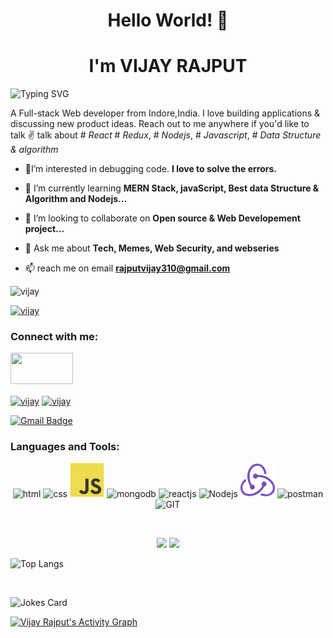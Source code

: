 <h1 align="center">Hello World! 👋</h1>



##           <h1 align="center">                   I'm VIJAY RAJPUT </h1>

![Typing SVG](https://readme-typing-svg.herokuapp.com?font=Zooja&color=%23F7AE71&size=25&duration=4000&width=500&height=60&lines=Full+Stack+Web+Developer;Techie)

A Full-stack Web developer from Indore,India. I love building applications & discussing new product ideas. Reach out to me anywhere if you'd like to talk ✌️
talk about # *React* # *Redux*, # *Nodejs*, # *Javascript*, # *Data Structure & algorithm* 
<br/>
- 🔭I’m interested in debugging code. **I love to solve the errors.**

- 🌱 I’m currently learning **MERN Stack, javaScript, Best data Structure & Algorithm and Nodejs...**

- 👯 I’m looking to collaborate on **Open source & Web Developement project...**

- 💬 Ask me about **Tech, Memes, Web Security, and webseries**

- 📫 reach me on email **rajputvijay310@gmail.com**

<p align="left"> <img src="https://komarev.com/ghpvc/?username=Rajput-Vijay&label=Profile%20views&color=0e75b6&style=flat" alt="vijay" /> </p>

<p align="left"> <a href="https://twitter.com/rajput_vijay10" target="blank"><img src="https://img.shields.io/twitter/follow/rajput_vijay10?logo=twitter&style=for-the-badge" alt="vijay" /></a> </p>

<h3 align="left"> Connect with me: </h3>
<img src='https://raw.githubusercontent.com/ShahriarShafin/ShahriarShafin/main/Assets/handshake.gif' width="100px" height="50px">
<p align="left">
<a href="https://twitter.com/rajput_vijay10" target="blank"><img align="center" src="https://raw.githubusercontent.com/rahuldkjain/github-profile-readme-generator/master/src/images/icons/Social/twitter.svg" alt="vijay" height="30" width="40" /></a>
<a href="https://linkedin.com/in/vijay-rajput-8305687489/" target="blank"><img align="center" src="https://raw.githubusercontent.com/rahuldkjain/github-profile-readme-generator/master/src/images/icons/Social/linked-in-alt.svg" alt="vijay" height="30" width="40" /></a>

[![Gmail Badge](https://img.shields.io/badge/-rajputvijay310-c14438?style=flat-square&logo=Gmail&logoColor=white&link=mailto:rajputvijay310@gmail.com)](mailto:rajputvijay310@gmail.com)

</p>
<span><h3 align="left">Languages and Tools:</h3><p align="center">
      <img src="https://www.vectorlogo.zone/logos/w3_html5/w3_html5-icon.svg" alt="html" width="55" height="55"/>
      <img src="https://www.vectorlogo.zone/logos/w3_css/w3_css-icon.svg" alt="css" width="55" height="55"/>
      <img src="https://raw.githubusercontent.com/devicons/devicon/master/icons/javascript/javascript-original.svg" alt="javascript" width="55" height="55"/>
      <img src="https://www.vectorlogo.zone/logos/mongodb/mongodb-icon.svg" alt="mongodb" width="45" height="55"/>
      <img src="https://www.vectorlogo.zone/logos/reactjs/reactjs-icon.svg" alt="reactjs" width="55" height="55"/>
      <img src="https://www.vectorlogo.zone/logos/nodejs/nodejs-icon.svg" alt="Nodejs" width="55" height="55"/>
      <img src="https://raw.githubusercontent.com/devicons/devicon/master/icons/redux/redux-original.svg" alt="redux" width="55" height="55"/>
      <img src="https://www.vectorlogo.zone/logos/getpostman/getpostman-icon.svg" alt="postman" width="55" height="55"/>
      <img src="https://www.vectorlogo.zone/logos/git-scm/git-scm-icon.svg" alt="GIT" width="55" height="55" marginleft="15"/>
</p></span>

<br/>
<p align="center">
  <img width="49%" src="https://github-readme-stats.vercel.app/api?username=Rajput-Vijay&show_icons=true&theme=tokyonight" />
  <img width="49%" src="https://github-readme-streak-stats.herokuapp.com/?user=Rajput-Vijay&theme=tokyonight" />

</p>

<p align="center">
<p>

 ![Top Langs](https://github-readme-stats.vercel.app/api/top-langs/?username=Rajput-Vijay&theme=tokyonight) </p><br/><p width="49%"> ![Jokes Card](https://readme-jokes.vercel.app/api?theme=tokyonight)

</p>

<a href="https://github.com/Rajput-Vijay/github-readme-activity-graph"><img alt="Vijay Rajput's Activity Graph" src="https://activity-graph.herokuapp.com/graph?username=Rajput-Vijay&bg_color=0D1117&color=5BCDEC&line=5BCDEC&point=FFFFFF&hide_border=true" /></a>

<!--
Rajput-Vijay/Rajput-Vijay is a ✨ special ✨ repository because its `README.md` (this file) appears on your GitHub profile.
You can click the Preview link to take a look at your changes.
--->
